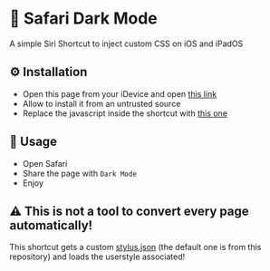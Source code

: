 # 🌙 Safari Dark Mode

A simple Siri Shortcut to inject custom CSS on iOS and iPadOS

## ⚙️ Installation
- Open this page from your iDevice and open [this link](https://www.icloud.com/shortcuts/c8162bb6ec694d60a6e765d993198832)
- Allow to install it from an untrusted source
- Replace the javascript inside the shortcut with [this one](applet.js)

## 📲 Usage
- Open Safari
- Share the page with `Dark Mode`
- Enjoy

## ⚠️ This is not a tool to convert every page automatically!
This shortcut gets a custom [stylus.json](stylus.json) (the default one is from this repository) and loads the userstyle associated!
